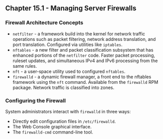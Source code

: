 ## Chapter 15.1 - Managing Server Firewalls

### Firewall Architecture Concepts

* `netfilter` - a framework build into the kernel for network traffic operations such as packet filtering, network address translation, and port translation. Configured via utilities like `iptables`.
* `nftables` - a new filter and packet classification subsystem that has enhanced portions of the `netfilter` code. Faster packet processing, ruleset updates, and simultaneous IPv4 and IPv6 processing from the same rules.
* `nft` - a user-space utility used to configured `nftables`.
* `firewalld` - a dynamic firewall manager, a front end to the nftables framework using the `nft` command. Available from the `firewalld` RPM package. Network traffic is classified into zones.

### Configuring the Firewall

System administrators interact with `firewalld` in three ways:

* Directly edit configuration files in `/etc/firewalld`.
* The Web Console graphical interface.
* The `firewalld-cmd` command-line tool.
